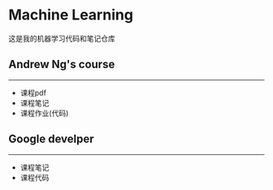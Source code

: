 # Machine Learning

这是我的机器学习代码和笔记仓库

## Andrew Ng's course
------------
- 课程pdf
- 课程笔记
- 课程作业(代码)

## Google develper
-----------------
- 课程笔记
- 课程代码
